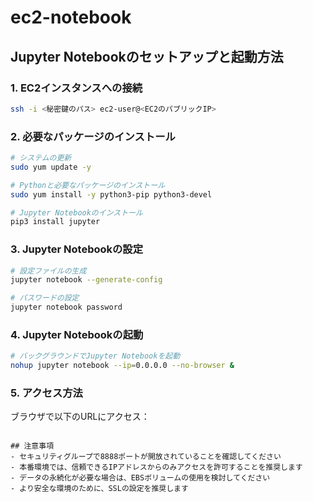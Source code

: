# ec2-notebook

## Jupyter Notebookのセットアップと起動方法

### 1. EC2インスタンスへの接続
```bash
ssh -i <秘密鍵のパス> ec2-user@<EC2のパブリックIP>
```

### 2. 必要なパッケージのインストール
```bash
# システムの更新
sudo yum update -y

# Pythonと必要なパッケージのインストール
sudo yum install -y python3-pip python3-devel

# Jupyter Notebookのインストール
pip3 install jupyter
```

### 3. Jupyter Notebookの設定
```bash
# 設定ファイルの生成
jupyter notebook --generate-config

# パスワードの設定
jupyter notebook password
```

### 4. Jupyter Notebookの起動
```bash
# バックグラウンドでJupyter Notebookを起動
nohup jupyter notebook --ip=0.0.0.0 --no-browser &
```

### 5. アクセス方法
ブラウザで以下のURLにアクセス：

```

## 注意事項
- セキュリティグループで8888ポートが開放されていることを確認してください
- 本番環境では、信頼できるIPアドレスからのみアクセスを許可することを推奨します
- データの永続化が必要な場合は、EBSボリュームの使用を検討してください
- より安全な環境のために、SSLの設定を推奨します